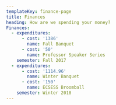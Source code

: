 ```yaml
---
templateKey: finance-page
title: Finances
heading: How are we spending your money?
Finances:
  - expenditures:
      - cost: '1386'
        name: Fall Banquet
      - cost: '50'
        name: Professor Speaker Series
    semester: Fall 2017
  - expenditures:
      - cost: '1114.96'
        name: Winter Banquet
      - cost: '150'
        name: ECSESS Broomball
    semester: Winter 2018
---
```


